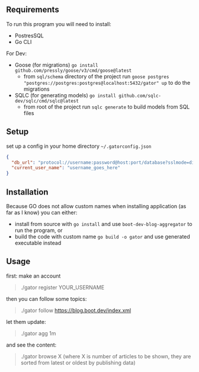 ## Requirements

To run this program you will need to install:
- PostresSQL
- Go CLI

For Dev:
- Goose (for migrations) `go install github.com/pressly/goose/v3/cmd/goose@latest`
  - from `sql/schema` directory of the project run `goose postgres "postgres://postgres:postgres@localhost:5432/gator" up` to do the migrations
- SQLC (for generating models) `go install github.com/sqlc-dev/sqlc/cmd/sqlc@latest`
  - from root of the project run `sqlc generate` to build models from SQL files

## Setup

set up a config in your home directory `~/.gatorconfig.json`

```json
{
  "db_url": "protocol://username:password@host:port/database?sslmode=disable",
  "current_user_name": "username_goes_here"
}
```


## Installation

Because GO does not allow custom names when installing application (as far as I know) you can either:
- install from source with `go install` and use `boot-dev-blog-aggregator` to run the program, or
- build the code with custom name `go build -o gator` and use generated executable instead

## Usage

first: make an account
> ./gator register YOUR_USERNAME

then you can follow some topics:
> ./gator follow https://blog.boot.dev/index.xml

let them update:
> ./gator agg 1m

and see the content:
> ./gator browse X
(where X is number of articles to be shown, they are sorted from latest or oldest by publishing data)
